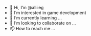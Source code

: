 - 👋 Hi, I’m @alliieg
- 👀 I’m interested in game development
- 🌱 I’m currently learning ...
- 💞️ I’m looking to collaborate on ...
- 📫 How to reach me ...

<!---
alliieg/alliieg is a ✨ special ✨ repository because its `README.md` (this file) appears on your GitHub profile.
You can click the Preview link to take a look at your changes.
--->
